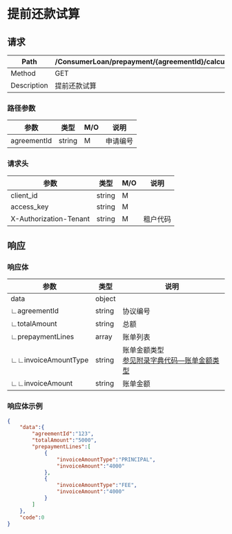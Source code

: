 # 提前还款试算

## 请求

| Path        | /ConsumerLoan/prepayment/{agreementId}/calculate |
| ----------- | ------------------------------------------------ |
| Method      | GET                                              |
| Description | 提前还款试算                                     |

### 路径参数

| 参数        | 类型   | M/O  | 说明     |
| ----------- | ------ | ---- | -------- |
| agreementId | string | M    | 申请编号 |

### 请求头

| 参数                   | 类型   | M/O  | 说明     |
| ---------------------- | ------ | ---- | -------- |
| client_id              | string | M    |          |
| access_key             | string | M    |          |
| X-Authorization-Tenant | string | M    | 租户代码 |

## 响应

### 响应体

| 参数                | 类型   | 说明                                                         |
| ------------------- | ------ | ------------------------------------------------------------ |
| data                | object |                                                              |
| ∟agreementId        | string | 协议编号                                                     |
| ∟totalAmount        | string | 总额                                                         |
| ∟prepaymentLines    | array  | 账单列表                                                     |
| ∟∟invoiceAmountType | string | 账单金额类型<br/>[参见附录字典代码—账单金额类型](appendices/dictionary_code.md) |
| ∟∟invoiceAmount     | string | 账单金额                                                     |

### 响应体示例

```json
{
    "data":{
        "agreementId":"123",
        "totalAmount":"5000",
        "prepaymentLines":[
            {
                "invoiceAmountType":"PRINCIPAL",
                "invoiceAmount":"4000"
            },
            {
                "invoiceAmountType":"FEE",
                "invoiceAmount":"4000"
            }
        ]
    },
    "code":0
}
```

